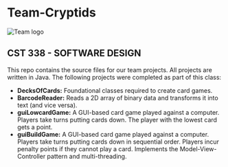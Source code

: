# Team-Cryptids
![Team logo](https://raw.githubusercontent.com/alucas1/Team-Cryptids/main/images/teamLogo.png)


## CST 338 - SOFTWARE DESIGN
This repo contains the source files for our team projects. All projects are written in Java. The following projects were completed as part of this class:

 - **DecksOfCards:** Foundational classes required to create card games.
 - **BarcodeReader:** Reads a 2D array of binary data and transforms it into text (and vice versa).
 - **guiLowcardGame:** A GUI-based card game played against a computer. Players take turns putting cards down. The player with the lowest card gets a point.
 - **guiBuildGame:** A GUI-based card game played against a computer. Players take turns putting cards down in sequential order. Players incur penalty points if they cannot play a card. Implements the Model-View-Controller pattern and multi-threading.

